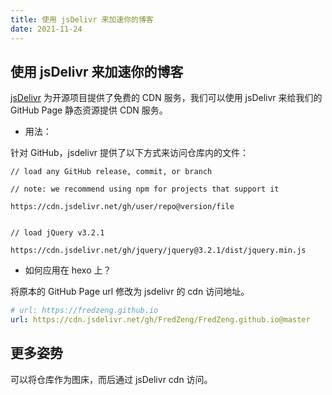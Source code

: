 ```yaml
---
title: 使用 jsDelivr 来加速你的博客
date: 2021-11-24
---
```


## 使用 jsDelivr 来加速你的博客

[jsDelivr](https://www.jsdelivr.com/?docs=gh) 为开源项目提供了免费的 CDN 服务，我们可以使用 jsDelivr 来给我们的 GitHub Page 静态资源提供 CDN 服务。

- 用法：

针对 GitHub，jsdelivr 提供了以下方式来访问仓库内的文件：

```
// load any GitHub release, commit, or branch

// note: we recommend using npm for projects that support it

https://cdn.jsdelivr.net/gh/user/repo@version/file


// load jQuery v3.2.1

https://cdn.jsdelivr.net/gh/jquery/jquery@3.2.1/dist/jquery.min.js
```

- 如何应用在 hexo 上？

将原本的 GitHub Page url 修改为 jsdelivr 的 cdn 访问地址。

```yml
# url: https://fredzeng.github.io
url: https://cdn.jsdelivr.net/gh/FredZeng/FredZeng.github.io@master
```

## 更多姿势

可以将仓库作为图床，而后通过 jsDelivr cdn 访问。
